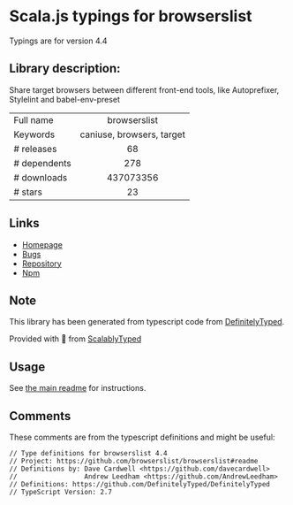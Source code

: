 
# Scala.js typings for browserslist

Typings are for version 4.4

## Library description:
Share target browsers between different front-end tools, like Autoprefixer, Stylelint and babel-env-preset

|                    |                 |
| ------------------ | :-------------: |
| Full name          | browserslist |
| Keywords           | caniuse, browsers, target |
| # releases         | 68 |
| # dependents       | 278 |
| # downloads        | 437073356 |
| # stars            | 23 |

## Links
- [Homepage](https://github.com/browserslist/browserslist#readme)
- [Bugs](https://github.com/browserslist/browserslist/issues)
- [Repository](https://github.com/browserslist/browserslist)
- [Npm](https://www.npmjs.com/package/browserslist)
    


## Note
This library has been generated from typescript code from [DefinitelyTyped](https://definitelytyped.org).

Provided with :purple_heart: from [ScalablyTyped](https://github.com/oyvindberg/ScalablyTyped)

## Usage
See [the main readme](../../readme.md) for instructions.

## Comments

These comments are from the typescript definitions and might be useful:
```
// Type definitions for browserslist 4.4
// Project: https://github.com/browserslist/browserslist#readme
// Definitions by: Dave Cardwell <https://github.com/davecardwell>
//                 Andrew Leedham <https://github.com/AndrewLeedham>
// Definitions: https://github.com/DefinitelyTyped/DefinitelyTyped
// TypeScript Version: 2.7

```

